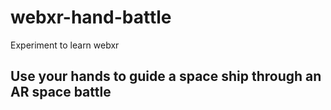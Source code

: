 # webxr-hand-battle
Experiment to learn webxr

## Use your hands to guide a space ship through an AR space battle